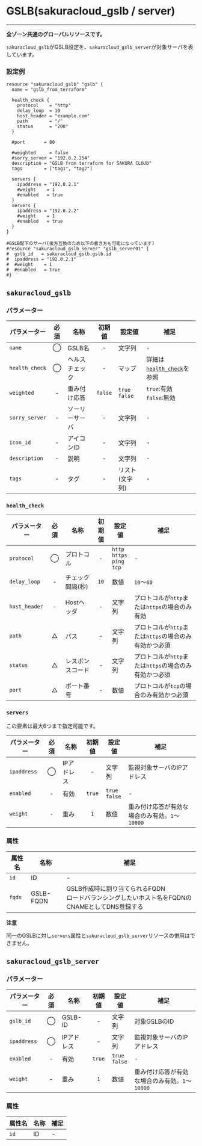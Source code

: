 # GSLB(sakuracloud_gslb / server)

---

**全ゾーン共通のグローバルリソースです。**

`sakuracloud_gslb`がGSLB設定を、`sakuracloud_gslb_server`が対象サーバを表しています。

### 設定例

```hcl
resource "sakuracloud_gslb" "gslb" {
  name = "gslb_from_terraform"

  health_check {
    protocol    = "http"
    delay_loop  = 10
    host_header = "example.com"
    path        = "/"
    status      = "200"
  }

  #port       = 80

  #weighted     = false
  #sorry_server = "192.0.2.254"
  description = "GSLB from terraform for SAKURA CLOUD"
  tags        = ["tag1", "tag2"]
  
  servers {
    ipaddress = "192.0.2.1"
    #weight    = 1
    #enabled   = true
  }
  servers {
    ipaddress = "192.0.2.2"
    #weight    = 1
    #enabled   = true
  }
}

#GSLB配下のサーバ(後方互換のため以下の書き方も可能になっています)
#resource "sakuracloud_gslb_server" "gslb_server01" {
#  gslb_id   = sakuracloud_gslb.gslb.id
#  ipaddress = "192.0.2.1"
#  #weight    = 1
#  #enabled   = true
#}
```

## `sakuracloud_gslb`

### パラメーター

|パラメーター         |必須  |名称           |初期値     |設定値                    |補足                                          |
|-------------------|:---:|---------------|:--------:|------------------------|----------------------------------------------|
| `name`            | ◯   | GSLB名        | -        | 文字列                  | - |
| `health_check`    | ◯   | ヘルスチェック  | -        | マップ                  | 詳細は[`health_check`](#health_check)を参照    |
| `weighted`        | -   | 重み付け応答    | `false` | `true`<br />`false` | `true`:有効<br />`false`:無効 |
| `sorry_server`     | -   | ソーリーサーバ  | -      | 文字列 | - |
| `icon_id`         | -   | アイコンID         | - | 文字列 | - |
| `description`     | -   | 説明  | -      | 文字列 | - |
| `tags`            | -   | タグ | -      | リスト(文字列) | - |

### `health_check`

|パラメーター     |必須  |名称                |初期値     |設定値                    |補足                                          |
|---------------|:---:|--------------------|:--------:|------------------------|----------------------------------------------|
| `protocol`    | ◯   | プロトコル        | -        | `http`<br />`https`<br />`ping`<br />`tcp`| - |
| `delay_loop`  | -   | チェック間隔(秒)        | `10`        | 数値                  | `10`〜`60` |
| `host_header` | -   | Hostヘッダ  | - | 文字列 | プロトコルが`http`または`https`の場合のみ有効 |
| `path`        | △   | パス  | - | 文字列 | プロトコルが`http`または`https`の場合のみ有効かつ必須 |
| `status`      | △   | レスポンスコード | - | 文字列 | プロトコルが`http`または`https`の場合のみ有効かつ必須 |
| `port`        | △   | ポート番号 | - | 数値 | プロトコルが`tcp`の場合のみ有効かつ必須 |

### `servers`

この要素は最大6つまで指定可能です。  

|パラメーター  |必須  |名称          |初期値   |設定値                 |補足                                          |
|------------|:---:|--------------|:------:|---------------------|----------------------------------------------|
| `ipaddress`| ◯   | IPアドレス     | -      | 文字列               | 監視対象サーバのIPアドレス|
| `enabled`  | -   | 有効          | `true` | `true`<br />`false` | - |
| `weight`   | -   | 重み          | `1`    | 数値                 | 重み付け応答が有効な場合のみ有効。`1`〜`10000`|

### 属性

|属性名          | 名称             | 補足                                        |
|---------------|-----------------|--------------------------------------------|
| `id`          | ID              | -                                          |
| `fqdn`        | GSLB-FQDN       | GSLB作成時に割り当てられるFQDN<br />ロードバランシングしたいホスト名をFQDNのCNAMEとしてDNS登録する    |

**注意**  

同一のGSLBに対し`servers`属性と`sakuracloud_gslb_server`リソースの併用はできません。


## `sakuracloud_gslb_server`

### パラメーター

|パラメーター  |必須  |名称          |初期値   |設定値                 |補足                                          |
|------------|:---:|--------------|:------:|---------------------|----------------------------------------------|
| `gslb_id`  | ◯   | GSLB-ID      | -      | 文字列                | 対象GSLBのID |
| `ipaddress`| ◯   | IPアドレス     | -      | 文字列               | 監視対象サーバのIPアドレス|
| `enabled`  | -   | 有効          | `true` | `true`<br />`false` | - |
| `weight`   | -   | 重み          | `1`    | 数値                 | 重み付け応答が有効な場合のみ有効。`1`〜`10000`|


### 属性

|属性名       | 名称             | 補足 |
|------------|-----------------|------|
| `id`       | ID              | -  |
